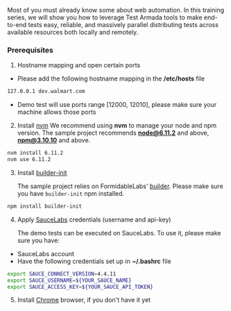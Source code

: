 Most of you must already know some about web automation. In this training series, we will show you how to leverage Test Armada tools to make end-to-end tests easy, reliable, and massively parallel distributing tests across available resources both locally and remotely.

###  Prerequisites

1. Hostname mapping and open certain ports
- Please add the following hostname mapping in the **/etc/hosts** file
```bash
127.0.0.1 dev.walmart.com
```
- Demo test will use ports range [12000, 12010], please make sure your machine allows those ports

2. Install [nvm](https://github.com/creationix/nvm)
    We recommend using **nvm** to manage your node and npm version. The sample project recommends **node@6.11.2** and above,  **npm@3.10.10** and above.
```bash
nvm install 6.11.2
nvm use 6.11.2
```

3. Install [builder-init](https://github.com/FormidableLabs/builder-init)

    The sample project relies on FormidableLabs' [builder](https://github.com/FormidableLabs/builder). Please make sure you have `builder-init` npm installed.
```bash
npm install builder-init
```

4. Apply [SauceLabs](saucelabs.com) credentials (username and api-key)

    The demo tests can be executed on SauceLabs. To use it, please make sure you have:
 - SauceLabs account
 - Have the following credentials set up in **~/.bashrc** file
 ```bash
 export SAUCE_CONNECT_VERSION=4.4.11
 export SAUCE_USERNAME=${YOUR_SAUCE_NAME}
 export SAUCE_ACCESS_KEY=${YOUR_SAUCE_API_TOKEN}
 ```

5. Install [Chrome](https://www.google.com/chrome/browser/desktop/index.html) browser, if you don't have it yet